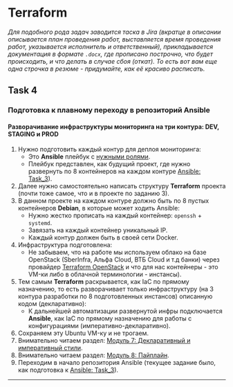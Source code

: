 # Terraform

_Для подобного рода задач заводится таска в Jira (вкратце в описании описывается план проведения работ, выставляется время проведения работ, указывается исполнитель и ответственный), прикладывается документация в формате `.docx`, где прописано построчно, что будет происходить, и что делать в случае сбоя (откат). То есть вот вам еще одна строчка в резюме - придумайте, как её красиво расписать._

## **Task 4**

### Подготовка к плавному переходу в репозиторий Ansible

#### Разворачивание инфраструктуры мониторинга на три контура: DEV, STAGING и PROD

1. Нужно подготовить каждый контур для деплоя мониторинга:
    - Это **Ansible** плейбук с [нужными ролями](https://github.com/lamjob1993/ansible-monitoring/blob/main/ansible/tasks/monitoring_project/playbook.yml).
    - Плейбук представлен, как будущий проект, где нужно развернуть по 8 контейнеров на каждом контуре [Ansible: Task_3](https://github.com/lamjob1993/ansible-monitoring/blob/main/ansible/tasks/task_3.md)).
2. Далее нужно самостоятельно написать структуру **Terraform** проекта (почти тоже самое, что и в проекте по заданию 3).
3. В данном проекте на каждом контуре должно быть по 8 пустых контейнеров **Debian**, в которые может ходить Ansible:
    - Нужно жестко прописать на каждый контейнер: `openssh` + `systemd`.
    - Завязать на каждый контейнер уникальный IP.
    - Каждый контур должен быть в своей сети Docker.
4. Инфраструктура подготовлена:
    - Не забываем, что на работе мы используем облако на базе OpenStack (SberInfra, Альфа Cloud, ВТБ Cloud и т.д банки) через провайдер [Terraform OpenStack](https://registry.terraform.io/providers/terraform-provider-openstack/openstack/latest) и что для нас контейнеры - это VM-ки либо в облачной терминологии - инстансы).
5. Тем самым **Terraform** раскрывается, как IaC по прямому назначению, то есть разворачивает только инфраструктуру (на 3 контура разработки по 8 подготовленных инстансов) описанную кодом (декларативно):
    - К дальнейшей автоматизации развернутой инфры подключается **Ansible**, как IaC по прямому назначению для работы с конфигурациями (императивно-декларативно). 
5. Сохраняем эту Ubuntu VM-ку и не трогаем.
6. Внимательно читаем раздел: [Модуль 7: Декларативный и императивный стили](https://github.com/lamjob1993/terraform-monitoring/blob/main/terraform/beggining/%D0%9C%D0%BE%D0%B4%D1%83%D0%BB%D1%8C%207%3A%20%D0%94%D0%B5%D0%BA%D0%BB%D0%B0%D1%80%D0%B0%D1%82%D0%B8%D0%B2%D0%BD%D1%8B%D0%B9%20%D0%B8%20%D0%B8%D0%BC%D0%BF%D0%B5%D1%80%D0%B0%D1%82%D0%B8%D0%B2%D0%BD%D1%8B%D0%B9%20%D1%81%D1%82%D0%B8%D0%BB%D0%B8.md).
7. Внимательно читаем раздел: [Модуль 8: Пайплайн](https://github.com/lamjob1993/terraform-monitoring/blob/main/terraform/beggining/%D0%9C%D0%BE%D0%B4%D1%83%D0%BB%D1%8C%208%3A%20%D0%9F%D0%B0%D0%B9%D0%BF%D0%BB%D0%B0%D0%B9%D0%BD.md).
6. Переходим в начало репозитория Ansible (текущее задание было, как подготовка к [Ansible: Task_3](https://github.com/lamjob1993/ansible-monitoring/blob/main/ansible/tasks/task_3.md)).

---
